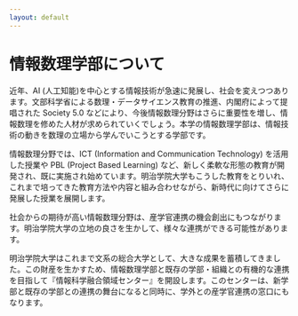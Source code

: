 ```yaml
---
layout: default
---
```


# 情報数理学部について

近年、AI (人工知能)を中心とする情報技術が急速に発展し、社会を変えつつあります。文部科学省による数理・データサイエンス教育の推進、内閣府によって提唱された Society 5.0 などにより、今後情報数理分野はさらに重要性を増し、情報数理を修めた人材が求められていくでしょう。本学の情報数理学部は、情報技術の動きを数理の立場から学んでいこうとする学部です。

情報数理分野では、ICT (Information and Communication Technology) を活用した授業や PBL (Project Based Learning) など、新しく柔軟な形態の教育が開発され、既に実施され始めています。明治学院大学もこうした教育をとりいれ、これまで培ってきた教育方法や内容と組み合わせながら、新時代に向けてさらに発展した授業を展開します。

社会からの期待が高い情報数理分野は、産学官連携の機会創出にもつながります。明治学院大学の立地の良さを生かして、様々な連携ができる可能性があります。

明治学院大学はこれまで文系の総合大学として、大きな成果を蓄積してきました。この財産を生かすため、情報数理学部と既存の学部・組織との有機的な連携を目指して『情報科学融合領域センター』を開設します。このセンターは、新学部と既存の学部との連携の舞台になると同時に、学外との産学官連携の窓口にもなります。

